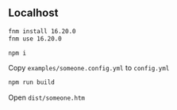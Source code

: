 ## Localhost

```sh
fnm install 16.20.0
fnm use 16.20.0
```

```sh
npm i
```

Copy `examples/someone.config.yml` to `config.yml`

```sh
npm run build
```

Open `dist/someone.htm`
